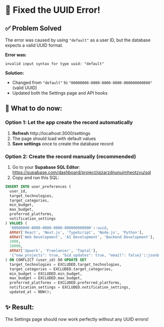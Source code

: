 # 🔧 Fixed the UUID Error!

## ✅ **Problem Solved**

The error was caused by using `"default"` as a user ID, but the database expects a valid UUID format.

**Error was:**
```
invalid input syntax for type uuid: "default"
```

**Solution:**
- Changed from `"default"` to `"00000000-0000-0000-0000-000000000000"` (valid UUID)
- Updated both the Settings page and API hooks

## 🚀 **What to do now:**

### Option 1: Let the app create the record automatically
1. **Refresh** http://localhost:3000/settings
2. The page should load with default values
3. **Save settings** once to create the database record

### Option 2: Create the record manually (recommended)
1. Go to your **Supabase SQL Editor**: https://supabase.com/dashboard/project/qjzarzdnunujmheotzvu/sql
2. Copy and run this SQL:

```sql
INSERT INTO user_preferences (
  user_id,
  target_technologies,
  target_categories,
  min_budget,
  max_budget,
  preferred_platforms,
  notification_settings
) VALUES (
  '00000000-0000-0000-0000-000000000000'::uuid,
  ARRAY['React', 'Next.js', 'TypeScript', 'Node.js', 'Python'],
  ARRAY['Web Development', 'AI Development', 'Backend Development'],
  1000,
  10000,
  ARRAY['Upwork', 'Freelancer', 'Toptal'],
  '{"new_projects": true, "bid_updates": true, "email": false}'::jsonb
) ON CONFLICT (user_id) DO UPDATE SET
  target_technologies = EXCLUDED.target_technologies,
  target_categories = EXCLUDED.target_categories,
  min_budget = EXCLUDED.min_budget,
  max_budget = EXCLUDED.max_budget,
  preferred_platforms = EXCLUDED.preferred_platforms,
  notification_settings = EXCLUDED.notification_settings,
  updated_at = NOW();
```

## ✨ **Result:**
The Settings page should now work perfectly without any UUID errors!

